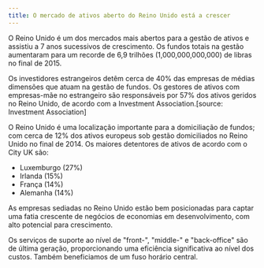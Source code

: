 ```yaml
---
title: O mercado de ativos aberto do Reino Unido está a crescer
---
```

O Reino Unido é um dos mercados mais abertos para a gestão de ativos e assistiu a 7 anos sucessivos de crescimento. Os fundos totais na gestão aumentaram para um recorde de 6,9 trilhões (1,000,000,000,000) de libras no final de 2015.

Os investidores estrangeiros detêm cerca de 40% das empresas de médias dimensões que atuam na gestão de fundos. Os gestores de ativos com empresas-mãe no estrangeiro são responsáveis por 57% dos ativos geridos no Reino Unido, de acordo com a Investment Association.[source: Investment Association]

O Reino Unido é uma localização importante para a domiciliação de fundos; com cerca de 12% dos ativos europeus sob gestão domiciliados no Reino Unido no final de 2014. Os maiores detentores de ativos de acordo com o City UK são:
- Luxemburgo (27%)
- Irlanda (15%)
- França (14%)
- Alemanha (14%)
 
As empresas sediadas no Reino Unido estão bem posicionadas para captar uma fatia crescente de negócios de economias em desenvolvimento, com alto potencial para crescimento.

Os serviços de suporte ao nível de "front-", "middle-" e "back-office" são de última geração, proporcionando uma eficiência significativa ao nível dos custos. Também beneficiamos de um fuso horário central.

